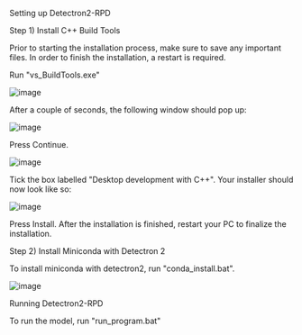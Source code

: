 Setting up Detectron2-RPD
 
Step 1) Install C++ Build Tools

Prior to starting the installation process, make sure to save any important files. In order to finish the installation, a restart is required.

Run "vs_BuildTools.exe"

![image](https://user-images.githubusercontent.com/46503967/145657344-e8cf16ae-2ae4-4baf-a9f4-2637251c42eb.png)

After a couple of seconds, the following window should pop up:

![image](https://user-images.githubusercontent.com/46503967/145657320-eb1907d6-dcff-45ee-b1e8-a8f4d1b01e3e.png)

Press Continue.

![image](https://user-images.githubusercontent.com/46503967/145657130-10c828ef-679b-4f5d-98af-00a91e26ba81.png)

Tick the box labelled "Desktop development with C++". Your installer should now look like so:

![image](https://user-images.githubusercontent.com/46503967/145657439-e145402a-dc26-4279-8705-1a2834fba5f4.png)

Press Install. After the installation is finished, restart your PC to finalize the installation.

Step 2) Install Miniconda with Detectron 2

To install miniconda with detectron2, run "conda_install.bat".

![image](https://user-images.githubusercontent.com/46503967/145657820-33a85b39-a157-47d9-934d-22ebea3e2913.png)

Running Detectron2-RPD

To run the model, run "run_program.bat"
